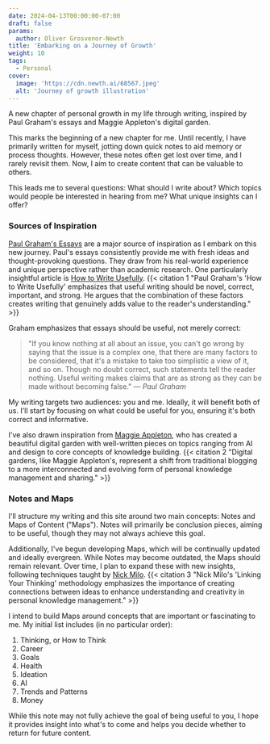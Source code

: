 ```yaml
---
date: 2024-04-13T00:00:00-07:00
draft: false
params:
  author: Oliver Grosvenor-Newth
title: 'Embarking on a Journey of Growth'
weight: 10
tags:
  - Personal
cover:
  image: 'https://cdn.newth.ai/68567.jpeg'
  alt: 'Journey of growth illustration'
---
```


A new chapter of personal growth in my life through writing, inspired by Paul Graham's essays and
Maggie Appleton's digital garden.

This marks the beginning of a new chapter for me. Until recently, I have primarily written for
myself, jotting down quick notes to aid memory or process thoughts. However, these notes often get
lost over time, and I rarely revisit them. Now, I aim to create content that can be valuable to
others.

This leads me to several questions: What should I write about? Which topics would people be
interested in hearing from me? What unique insights can I offer?

### Sources of Inspiration

[Paul Graham's Essays](http://www.paulgraham.com/articles.html) are a major source of inspiration as
I embark on this new journey. Paul's essays consistently provide me with fresh ideas and
thought-provoking questions. They draw from his real-world experience and unique perspective rather
than academic research. One particularly insightful article is
[How to Write Usefully](http://www.paulgraham.com/useful.html).
{{< citation 1 "Paul Graham's 'How to Write Usefully' emphasizes that useful writing should be novel, correct, important, and strong. He argues that the combination of these factors creates writing that genuinely adds value to the reader's understanding." >}}

Graham emphasizes that essays should be useful, not merely correct:

> "If you know nothing at all about an issue, you can't go wrong by saying that the issue is a
> complex one, that there are many factors to be considered, that it's a mistake to take too
> simplistic a view of it, and so on. Though no doubt correct, such statements tell the reader
> nothing. Useful writing makes claims that are as strong as they can be made without becoming
> false." — <cite>Paul Graham</cite>

My writing targets two audiences: you and me. Ideally, it will benefit both of us. I'll start by
focusing on what could be useful for you, ensuring it's both correct and informative.

I've also drawn inspiration from [Maggie Appleton](https://maggieappleton.com/), who has created a
beautiful digital garden with well-written pieces on topics ranging from AI and design to core
concepts of knowledge building.
{{< citation 2 "Digital gardens, like Maggie Appleton's, represent a shift from traditional blogging to a more interconnected and evolving form of personal knowledge management and sharing." >}}

### Notes and Maps

I'll structure my writing and this site around two main concepts: Notes and Maps of Content
("Maps"). Notes will primarily be conclusion pieces, aiming to be useful, though they may not always
achieve this goal.

Additionally, I've begun developing Maps, which will be continually updated and ideally evergreen.
While Notes may become outdated, the Maps should remain relevant. Over time, I plan to expand these
with new insights, following techniques taught by [Nick Milo](https://www.nickmilo.com/).
{{< citation 3 "Nick Milo's 'Linking Your Thinking' methodology emphasizes the importance of creating connections between ideas to enhance understanding and creativity in personal knowledge management." >}}

I intend to build Maps around concepts that are important or fascinating to me. My initial list
includes (in no particular order):

1. Thinking, or How to Think
2. Career
3. Goals
4. Health
5. Ideation
6. AI
7. Trends and Patterns
8. Money

While this note may not fully achieve the goal of being useful to you, I hope it provides insight
into what's to come and helps you decide whether to return for future content.
